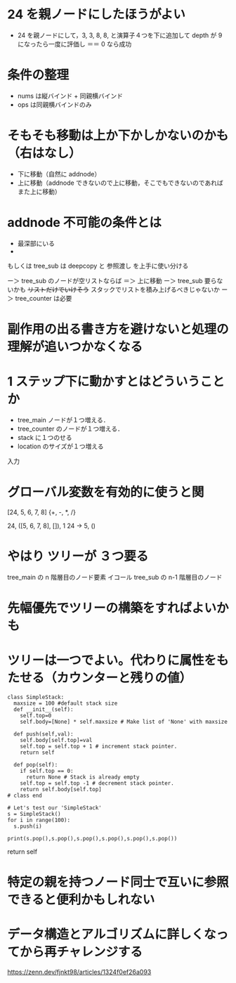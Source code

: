 # 24 を親ノードにしたほうがよい

- 24 を親ノードにして，3, 3, 8, 8, と演算子４つを下に追加して depth が 9 になったら一度に評価し ＝＝ 0 なら成功

# 条件の整理

- nums は縦バインド + 同親横バインド
- ops は同親横バインドのみ

# そもそも移動は上か下かしかないのかも（右はなし）

- 下に移動（自然に addnode）
- 上に移動（addnode できないので上に移動，そこでもできないのであればまた上に移動）

# addnode 不可能の条件とは

- 最深部にいる
- 

もしくは tree_sub は deepcopy と 参照渡し を上手に使い分ける

ー＞ tree_sub のノードが空リストならば ＝＞ 上に移動
ー＞ tree_sub 要らないかも ~~リストだけでいけそう~~ スタックでリストを積み上げるべきじゃないか
ー＞ tree_counter は必要

# 副作用の出る書き方を避けないと処理の理解が追いつかなくなる

# 1 ステップ下に動かすとはどういうことか

- tree_main ノードが１つ増える．
- tree_counter のノードが１つ増える．
- stack に１つのせる
- location のサイズが１つ増える

入力 

# グローバル変数を有効的に使うと関


[24, 5, 6, 7, 8] {+, -, *, /}


24, ([5, 6, 7, 8], []), 1
24 -> 5, ()


# やはり ツリーが ３つ要る
tree_main の n 階層目のノード要素 イコール tree_sub の n-1 階層目のノード

# 先幅優先でツリーの構築をすればよいかも

# ツリーは一つでよい。代わりに属性をもたせる（カウンターと残りの値）


```
class SimpleStack:
  maxsize = 100 #default stack size
  def __init__(self):
    self.top=0
    self.body=[None] * self.maxsize # Make list of 'None' with maxsize

  def push(self,val):
    self.body[self.top]=val
    self.top = self.top + 1 # increment stack pointer.
    return self

  def pop(self):
    if self.top == 0:
      return None # Stack is already empty
    self.top = self.top -1 # decrement stack pointer.
    return self.body[self.top]
# class end

# Let's test our 'SimpleStack'
s = SimpleStack()
for i in range(100):
  s.push(i)

print(s.pop(),s.pop(),s.pop(),s.pop(),s.pop(),s.pop())
```

return self

# 特定の親を持つノード同士で互いに参照できると便利かもしれない


# データ構造とアルゴリズムに詳しくなってから再チャレンジする


https://zenn.dev/fjnkt98/articles/1324f0ef26a093






